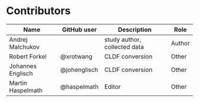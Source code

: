 # Contributors

Name | GitHub user | Description | Role
--- | --- | --- | ---
Andrej Malchukov | | study author, collected data | Author
Robert Forkel | @xrotwang | CLDF conversion | Other
Johannes Englisch | @johenglisch | CLDF conversion | Other
Martin Haspelmath | @haspelmath | Editor | Other
